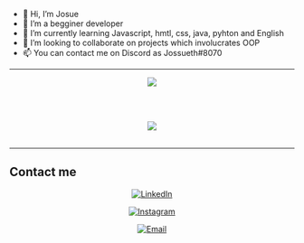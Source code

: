 - 👋 Hi, I’m Josue
- 👀 I’m a begginer developer
- 🌱 I’m currently learning Javascript, hmtl, css, java, pyhton and English
- 💞️ I’m looking to collaborate on projects which involucrates OOP
- 📫 You can contact me on Discord as Jossueth#8070
<hr class="dashed">
<div align="center">
  <img src="https://github-readme-stats.vercel.app/api?username=JosueMalla&show_icons=true&bg_color=000000&icon_color=ff8000&title_color=ff8000" href="https://github.com/JosueMalla">
</div>

<br><br>
<div align=center>
  <img src="https://github-readme-stats.vercel.app/api/top-langs/?username=JosueMalla&show_icons=true&bg_color=000000&title_color=ff8000">
</div>
<br>
<hr class="dashed">
<h2>Contact me</h2>

<div align="center" display="inline-block">
  <a target="_blank" href="https://www.linkedin.com/in/josue-manuel-malla-campoverde-48037b248/"><img alt="LinkedIn" src="https://img.shields.io/badge/LinkedIn-Josue%20Malla-blue?style=flat-square&logo=linkedin" display="inline-block"></a>

  <a target="_blank" href="https://www.instagram.com/josuema.th/"><img alt="Instagram" src="https://img.shields.io/badge/Instagram-josuema.th-black?style=flat-square&logo=instagram" display="inline-block"></a>

  <a href="mailto:negritomallapqs@hotmail.com"><img alt="Email" src="https://img.shields.io/badge/Email-negritomallapqs@hotmail.com-orange?style=flat-square&logo=gmail" display="inline-block"></a>
</div>

